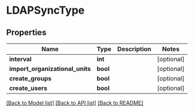 # LDAPSyncType

## Properties
Name | Type | Description | Notes
------------ | ------------- | ------------- | -------------
**interval** | **int** |  | [optional] 
**import_organizational_units** | **bool** |  | [optional] 
**create_groups** | **bool** |  | [optional] 
**create_users** | **bool** |  | [optional] 

[[Back to Model list]](../README.md#documentation-for-models) [[Back to API list]](../README.md#documentation-for-api-endpoints) [[Back to README]](../README.md)


